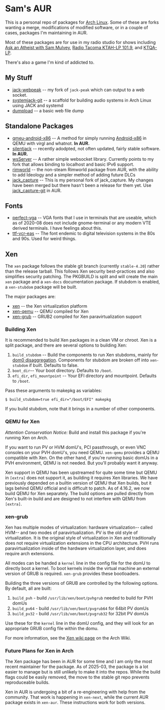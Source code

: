# Sam's AUR

This is a personal repo of packages for [Arch Linux](http://archlinux.org).  Some of these are forks wanting a merge, modifications of modified software, or in a couple of cases, packages I'm maintaining in AUR.

Most of these packages are for use in my radio studio for shows including [Ask an Atheist with Sam Mulvey](https://atheist.radio), [Radio Tacoma KTAH-LP 101.9](http://radiotacoma.org), and [KTQA-LP](http://ktqa.org).

There's also a game I'm kind of addicted to.



## My Stuff
  * [jack-webpeak](https://github.com/refutationalist/jack-webpeak) -- my fork of `jack-peak` which can output to a web socket.
  * [systemjack-git](https://github.com/refutationalist/systemjack) -- a scaffold for building audio systems in Arch Linux using JACK and systemd
  * [dumpload](https://github.com/refutationalist/dumpload) -- a basic web file dump

## Standalone Packages

  * [qmeu-android-x86](https://aur.archlinux.org/packages/qemu-android-x86/) -- A method for simply running [Android-x86](http://android-x86.org) in QEMU with virgl and whatnot.  **In AUR.**
  * [silentjack](https://aur.archlinux.org/packages/silentjack) -- recently adodpted, not often updated, fairly stable software. **In AUR.**
  * [wsServer](https://github.com/Theldus/wsServer) -- A rather simple websocket library.   Currently points to my fork that allows binding to localhost and basic IPv6 support.
  * [rimworld](https://rimworldgame.com/) -- the non-steam Rimworld package from AUR, with the ability to add Ideology and a simpler method of adding future DLCs
  * [jack_capture](https://github.com/refutationalist/jack_capture) -- This is my personal fork of jack_capture.  My changes have been merged but there hasn't been a release for them yet.  Use [jack_capture-git](https://aur.archlinux.org/packages/jack_capture-git) in AUR.
  
## Fonts
  * [perfect-vga](http://laemeur.sdf.org/fonts/) -- VGA fonts that I use in terminals that are useable, which as of 2020-08 does not include gnome-terminal or any modern VTE derived terminals.  I have feelings about this.
  * [ttf-vcr-eas](https://www.fontzip.com/vcr-eas) -- The font endemic to digital television systems in the 80s and 90s.  Used for weird things.

 
## Xen

The ``xen`` package follows the stable git branch (currently ``stable-4.20``) rather than the release tarball.  This follows Xen security best-practices and also simplifies security patching.  The PKGBUILD is split and will create the main ``xen`` package and a ``xen-docs`` documentation package.  If stubdom is enabled, a ``xen-stubdom`` package will be built.

The major packages are:

 * [xen](https://aur.archlinux.org/packages/xen/) -- the Xen virtualization platform 
 * [xen-qemu](https://qemu.org) -- QEMU compiled for Xen
 * [xen-grub](https://www.gnu.org/software/grub/) -- GRUB2 compiled for Xen paravirtualization support

### Building Xen

It is recommended to build Xen packages in a clean VM or chroot.   Xen is a split package, and there are several options to building Xen:

  1) ``build_stubdom`` -- Build the components to run Xen stubdoms, mainly for [dom0 disaggregation](https://wiki.xenproject.org/wiki/Dom0_Disaggregation).  Components for stubdom are broken off into ``xen-stubdom`` if built.  Defaults to false.
  2) ``boot_dir``-- Your boot directory.  Defaults to ``/boot``.
  3) ``efi_dir``, ``efi_mountpoint`` -- Your EFI directory and mountpoint.   Defaults to ``/boot``.

Pass these arguments to makepkg as variables:

```
$ build_stubdom=true efi_dir="/boot/EFI" makepkg
```

If you build stubdom, note that it brings in a number of other components.   


### QEMU for Xen

*Attention Conservation Notice:* Build and install this package if you're running Xen on Arch.

If you want to run PV or HVM domU's, PCI passthrough, or even VNC consoles on your PVH domU's, you need QEMU.  ``xen-qemu`` provides a QEMU compatible with Xen.   On the other hand, if you're running basic domUs in a PVH environment, QEMU is not needed.  But you'll probably want it anyway.

Xen support in QEMU has been upstreamed for quite some time but QEMU in ``[extra]`` does not support it, as building it requires Xen libraries.  We have previously depended on a builtin version of QEMU that Xen builds, but it lags behind QEMU official and is difficult to patch.  As of 4.16.2, we now build QEMU for Xen separately.  The build options are pulled directly from Xen's built-in build and are designed to not interfere with QEMU from ``[extra]``.


### xen-grub

Xen has multiple modes of virtualization: hardware virtualization-- called HVM-- and two modes of paravirtualization.  PV is the old style of virtualization.  It is the original style of virtualization in Xen and traditionally does not require virtualization extensions in the CPU architecture.  PVH runs paravirtualization inside of the hardware virtualization layer, and does require arch extensions.

All modes can be handed a ``kernel`` line in the config file for the domU to directly boot a kernel.  To boot kernels inside the virtual machine an external version of GRUB is required.   ``xen-grub`` provides these bootloaders.

Building the three versions of GRUB are controlled by the following options.   By default, all are built:

  1) ``build_pvh`` - build ``/usr/lib/xen/boot/pvhgrub`` needed to build for PVH domUs
  2) ``build_pv64`` - build ``/usr/lib/xen/boot/pvgrub64`` for 64bit PV domUs
  3) ``build_pv32`` - build ``/usr/lib/xen/boot/pvgrub32`` for 32bit PV domUs

Use these for the ``kernel`` line in the domU config, and they will look for an appropriate GRUB config file within the domu.

For more information, see the [Xen wiki page](https://wiki.archlinux.org/title/Xen) on the Arch Wiki.

### Future Plans for Xen in Arch

The Xen package has been in AUR for some time and I am only the most recent maintainer for the package.  As of 2025-03, the package is a lot easier to manage but is still unlikely to make it into the repos.  While the build flags could be easily removed, the move to the stable git repo prevents reproduceable builds.

Xen in AUR is undergoing a bit of a re-engineering with help from the community.  That work is happening in ``xen-next``, while the current AUR package exists in ``xen-aur``.   These instructions work for both versions.